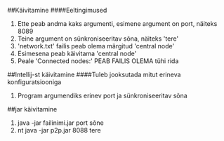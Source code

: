 
##Käivitamine
####Eeltingimused
1. Ette peab andma kaks argumenti, esimene argument on port, näiteks 8089
2. Teine argument on sünkroniseeritav sõna, näiteks 'tere'
3. 'network.txt' failis peab olema märgitud 'central node'
4. Esimesena peab käivitama 'central node'
5. Peale 'Connected nodes:' PEAB FAILIS OLEMA tühi rida

##Intellij-st käivitamine
####Tuleb jooksutada mitut erineva konfiguratsiooniga
1. Program argumendiks erinev port ja sünkroniseeritav sõna

##jar käivitamine
1. java -jar failinimi.jar port sõne
2. nt java -jar p2p.jar 8088 tere